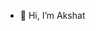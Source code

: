 - 👋 Hi, I’m Akshat


<!---
- 👀 I’m interested in web development.
- 🌱 I’m currently learning Go.

akshat-duggal/akshat-duggal is a ✨ special ✨ repository because its `README.md` (this file) appears on your GitHub profile.
You can click the Preview link to take a look at your changes.
--->
